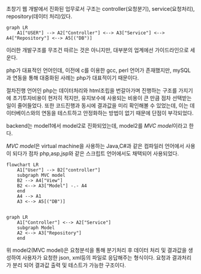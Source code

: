 초창기 웹 개발에서 진화된 업무로서 구조는 controller(요청분기), service(요청처리), repository(데이터 처리)있다.

``` mermaid
graph LR
	A1["USER"] --> A2["Controller"] <--> A3["Service"] <--> A4["Repository"] <--> A5[("DB")]
```

이러한 개발구조를 무조건 따르는 것은 아니지만, 대부분의 업계에선 가이드라인으로 세운다.

php가 대표적인 언어인데, 이전에 c를 이용한 gcc, perl 언어가 존재했지만, mySQL과 연동을 통해 대중화된 사례는 php가 대표적이기 때문이다.

절차진행 언어인 php는 데이터처리와 html조립을 번갈아가며 진행하는 구조를 가지기에 초기투자비용이 현저히 적지만, 유지보수에 사용되는 비용이 큰 만큼 점차 선택받는일이 줄어들었다.
또한 코드진행과 동시에 결과값을 미리 확인해볼 수 있었는데, 이는 데이터베이스와의 연동을 테스트하고 안정화하는 방법이 없기 때문에 단점이 부각되었다.

backend는 model1에서 model2로 진화되었는데, model2를 *MVC model*이라고 한다.

*MVC model*은 virtual machine을 사용하는 Java,C#과 같은 컴파일러 언어에서 사용이 되다가 점차 php,asp,jsp와 같은 스크립트 언어에서도 채택되어 사용되었다.

``` mermaid
flowchart LR
	A1["User"] --> B2["controller"]
	subgraph MVC model
	B2 --> A4["View"]
	B2 <--> A3["Model"] -.- A4
	end
	A4 --> A1
	A3 <--> A5[("DB")]
	
```
``` mermaid
graph LR
	A1["Controller"] <--> A2["Service"]
	subgraph Model
	A2 <--> A3["Repository"]
	end
```


위 model2(MVC model)은 요청분석을 통해 분기처리 후 데이터 처리 및 결과값을 생성하여 사용자가 요청한 json, xml등의 파일로 응답해주는 형식이다. 요청과 결과처리가 분리 되어 결과값 출력 및 테스트가 가능한 구조이다.

